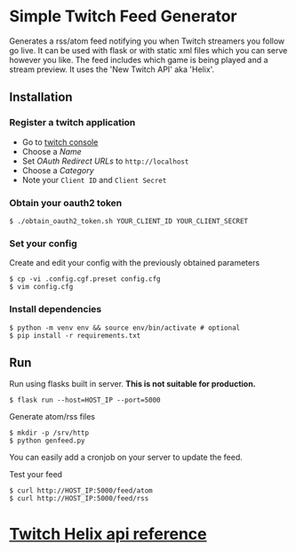 # Simple Twitch Feed Generator

Generates a rss/atom feed notifying you when Twitch streamers you follow go live. It can be used with flask or with static xml files which you can serve however you like. The feed includes which game is being played and a stream preview. It uses the 'New Twitch API' aka 'Helix'.

## Installation

### Register a twitch application

* Go to [twitch console](https://dev.twitch.tv/console/apps)
* Choose a _Name_
* Set _OAuth Redirect URLs_ to `http://localhost`
* Choose a _Category_
* Note your `Client ID` and `Client Secret`

### Obtain your oauth2 token

	$ ./obtain_oauth2_token.sh YOUR_CLIENT_ID YOUR_CLIENT_SECRET

### Set your config

Create and edit your config with the previously obtained parameters

	$ cp -vi .config.cgf.preset config.cfg
	$ vim config.cfg

### Install dependencies

	$ python -m venv env && source env/bin/activate # optional
	$ pip install -r requirements.txt

## Run

Run using flasks built in server. **This is not suitable for production.**

	$ flask run --host=HOST_IP --port=5000

Generate atom/rss files

	$ mkdir -p /srv/http
	$ python genfeed.py

You can easily add a cronjob on your server to update the feed.

Test your feed

	$ curl http://HOST_IP:5000/feed/atom
	$ curl http://HOST_IP:5000/feed/rss

# [Twitch Helix api reference](https://dev.twitch.tv/docs/api/reference)
